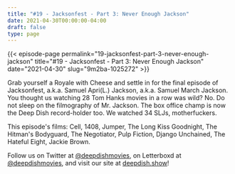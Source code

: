 ```yaml
---
title: "#19 - Jacksonfest - Part 3: Never Enough Jackson"
date: 2021-04-30T00:00:00-04:00
draft: false
type: page
---
```


{{< episode-page permalink="19-jacksonfest-part-3-never-enough-jackson" title="#19 - Jacksonfest - Part 3: Never Enough Jackson" date="2021-04-30" slug="9m2ba-1025272" >}}

Grab yourself a Royale with Cheese and settle in for the final episode of Jacksonfest, a.k.a. Samuel Apri(L.) Jackson, a.k.a. Samuel March Jackson. You thought us watching 28 Tom Hanks movies in a row was wild? No. Do not sleep on the filmography of Mr. Jackson. The box office champ is now the Deep Dish record-holder too. We watched 34 SLJs, motherfuckers.

This episode's films: Cell, 1408, Jumper, The Long Kiss Goodnight, The Hitman's Bodyguard, The Negotiator, Pulp Fiction, Django Unchained, The Hateful Eight, Jackie Brown.

Follow us on Twitter at [@deepdishmovies](https://twitter.com/deepdishmovies), on Letterboxd at [@deepdishmovies](https://letterboxd.com/deepdishmovies/), and visit our site at [deepdish.show](https://www.deepdish.show)!